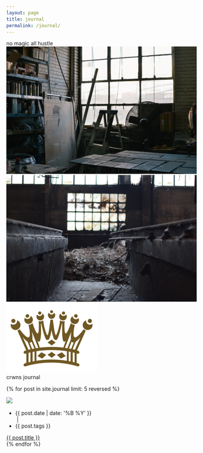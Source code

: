 ```yaml
---
layout: page
title: journal
permalink: /journal/
---
```


<!-- Slider / Image -->
<div class="slider-hero_text"><span class="slider-hero_text-small">no magic</span> all hustle</div>
<div id="slideshow">
	<div class="marginauto">
	  <!-- <img src="/assets/images/flowerguy.jpg"> -->
	  <img src="/assets/images/warehouse-1.jpg">
	</div>
	<div class="marginauto">
	  <!-- <img src="/assets/images/jessie.jpg"> -->
	  <img src="/assets/images/warehouse-2.jpg">
	</div>
</div>
<!-- End of Slider -->
<div class="separator"></div>
<div class="title-container">
	<div class="title-icon"><img src="/assets/images/crown-logo.svg" /></div>
	<div class="title">crwns journal</div>
	<div class="spacer1x"></div>
</div>

{% for post in site.journal limit: 5 reversed %}
<article class="journal-container">
	<div class="journal-wrapper">
		<img src="{{ post.img-path }}" />
	</div>
	<ul class="journal-wrapper_list">
		<li>{{ post.date | date: '%B %Y' }}</li>&nbsp;|&nbsp;
		<li>{{ post.tags }}</li>
	</ul>
	<div class="journal-title"><a href="{{ post.url }}">{{ post.title }}</a></div>
	
</article>
{% endfor %}

<!-- Pagination links 
<div class="pagination">
  {% if paginator.previous_page %}
    <a href="{{ paginator.previous_page_path }}" class="previous">Previous</a>
  {% else %}
    <span class="previous">Previous</span>
  {% endif %}
  <span class="page_number ">Page: {{ paginator.page }} of {{ paginator.total_pages }}</span>
  {% if paginator.next_page %}
    <a href="{{ paginator.next_page_path }}" class="next">Next</a>
  {% else %}
    <span class="next ">Next</span>
  {% endif %}
</div> -->